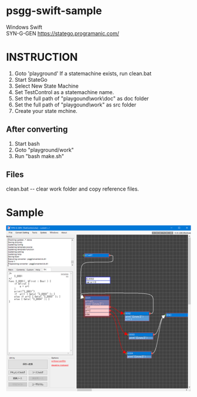 # psgg-swift-sample

Windows
Swift  
SYN-G-GEN https://statego.programanic.com/  

# INSTRUCTION

1. Goto 'playground'
   If a statemachine exists, run clean.bat
2. Start StateGo
3. Select New State Machine
4. Set TestControl as a statemachine name.
5. Set the full path of "playgound\work\doc" as doc folder
6. Set the full path of "playgound\work"     as src folder
7. Create your state mchine.

## After converting

1. Start bash
2. Goto "playground/work"
3. Run "bash make.sh"

## Files 

clean.bat -- clear work folder and copy reference files.

# Sample

![](https://raw.githubusercontent.com/NNNIC/psgg-swift-sample/master/wiki/test1.png)
